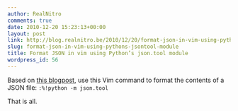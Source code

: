 ```yaml
---
author: RealNitro
comments: true
date: 2010-12-20 15:23:13+00:00
layout: post
link: http://blog.realnitro.be/2010/12/20/format-json-in-vim-using-pythons-jsontool-module/
slug: format-json-in-vim-using-pythons-jsontool-module
title: Format JSON in vim using Python’s json.tool module
wordpress_id: 56
---
```


Based on [this blogpost](http://visibletrap.blogspot.com/2010/05/vim-how-to-format-and-syntax-highlight.html), use this Vim command to format the contents of a JSON file:
`
:%!python -m json.tool
`

That is all.
